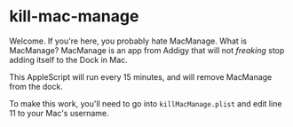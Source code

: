 # kill-mac-manage

Welcome. If you're here, you probably hate MacManage. What is MacManage? MacManage is an app from Addigy that will not *freaking* stop adding itself to the Dock in Mac. 

This AppleScript will run every 15 minutes, and will remove MacManage from the dock.

To make this work, you'll need to go into `killMacManage.plist` and edit line 11 to your Mac's username.
